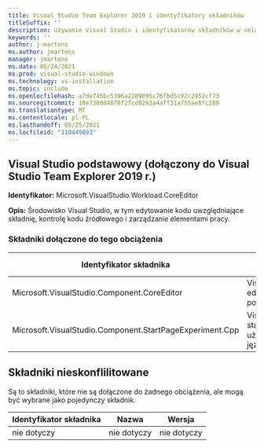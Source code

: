 ```yaml
---
title: Visual Studio Team Explorer 2019 i identyfikatory składników
titleSuffix: ''
description: Używanie Visual Studio i identyfikatorów składników w celu zapewnienia zintegrowanych narzędzi do testowania dla testerów generalistycznych
keywords: ''
author: j-martens
ms.author: jmartens
manager: jmartens
ms.date: 05/24/2021
ms.prod: visual-studio-windows
ms.technology: vs-installation
ms.topic: include
ms.openlocfilehash: a7de745bc5396a2289095c76fbd5c92c2952cf73
ms.sourcegitcommit: 18e7300d4878f2fcd0263a4aff31a755ae8fc289
ms.translationtype: MT
ms.contentlocale: pl-PL
ms.lasthandoff: 05/25/2021
ms.locfileid: "110449893"
---
```

## <a name="visual-studio-core-editor-included-with-visual-studio-team-explorer-2019"></a>Visual Studio podstawowy (dołączony do Visual Studio Team Explorer 2019 r.)

**Identyfikator:** Microsoft.VisualStudio.Workload.CoreEditor

**Opis:** Środowisko Visual Studio, w tym edytowanie kodu uwzględniające składnię, kontrolę kodu źródłowego i zarządzanie elementami pracy.

### <a name="components-included-by-this-workload"></a>Składniki dołączone do tego obciążenia

Identyfikator składnika | Nazwa | Wersja | Typ zależności
--- | --- | --- | ---
Microsoft.VisualStudio.Component.CoreEditor | Visual Studio edytor podstawowy | 16.1.28811.260 | Wymagane
Microsoft.VisualStudio.Component.StartPageExperiment.Cpp | Visual Studio startowa dla użytkowników języka C++ | 16.0.28315.86 | Opcjonalne

## <a name="unaffiliated-components"></a>Składniki nieskonflilitowane

Są to składniki, które nie są dołączone do żadnego obciążenia, ale mogą być wybrane jako pojedynczy składnik.

Identyfikator składnika | Nazwa | Wersja
--- | --- | ---
nie dotyczy | nie dotyczy | nie dotyczy
